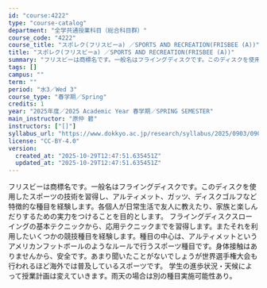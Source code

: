 ```yaml
---
id: "course:4222"
type: "course-catalog"
department: "全学共通授業科目（総合科目群）"
course_code: "4222"
course_title: "スポレク(フリスビーa) ／SPORTS AND RECREATION(FRISBEE (A))"
title: "スポレク(フリスビーa) ／SPORTS AND RECREATION(FRISBEE (A))"
summary: "フリスビーは商標名です。一般名はフライングディスクです。このディスクを使用したスポーツの技術を習得し、アルティメット、ガッツ、ディスクゴルフなど特徴的な種目を経験します。各個人が日常生活で友人に教えたり、家族と楽しんだりするための実力をつけ…"
tags: []
campus: ""
term: ""
period: "水3／Wed 3"
course_type: "春学期／Spring"
credits: 1
year: "2025年度／2025 Academic Year 春学期／SPRING SEMESTER"
main_instructor: "原仲 碧"
instructors: ["[]"]
syllabus_url: "https://www.dokkyo.ac.jp/research/syllabus/2025/0903/0903_04222_ja_JP.html"
license: "CC-BY-4.0"
version:
  created_at: "2025-10-29T12:47:51.635451Z"
  updated_at: "2025-10-29T12:47:51.635451Z"
---
```

フリスビーは商標名です。一般名はフライングディスクです。このディスクを使用したスポーツの技術を習得し、アルティメット、ガッツ、ディスクゴルフなど特徴的な種目を経験します。各個人が日常生活で友人に教えたり、家族と楽しんだりするための実力をつけることを目的とします。 フライングディスクスローイングの基本テクニックから、応用テクニックまでを習得します。またそれを利用したいくつかの競技種目を経験します。種目の中心は、アルティメットというアメリカンフットボールのようなルールで行うスポーツ種目です。身体接触はありませんから、安全です。あまり聞いたことがないでしょうが世界選手権大会も行われるほど海外では普及しているスポーツです。 学生の進歩状況・天候によって授業計画は変えていきます。雨天の場合は別の種目実施可能性あり。
